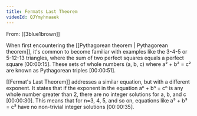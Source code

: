 ```yaml
---
title: Fermats Last Theorem
videoId: QJYmyhnaaek
---
```


From: [[3blue1brown]] <br/> 

When first encountering the [[Pythagorean theorem | Pythagorean theorem]], it's common to become familiar with examples like the 3-4-5 or 5-12-13 triangles, where the sum of two perfect squares equals a perfect square <a class="yt-timestamp" data-t="00:00:15">[00:00:15]</a>. These sets of whole numbers (a, b, c) where a² + b² = c² are known as Pythagorean triples <a class="yt-timestamp" data-t="00:00:51">[00:00:51]</a>.

[[Fermat's Last Theorem]] addresses a similar equation, but with a different exponent. It states that if the exponent in the equation aⁿ + bⁿ = cⁿ is any whole number greater than 2, there are no integer solutions for a, b, and c <a class="yt-timestamp" data-t="00:00:30">[00:00:30]</a>. This means that for n=3, 4, 5, and so on, equations like a³ + b³ = c³ have no non-trivial integer solutions <a class="yt-timestamp" data-t="00:00:35">[00:00:35]</a>.
